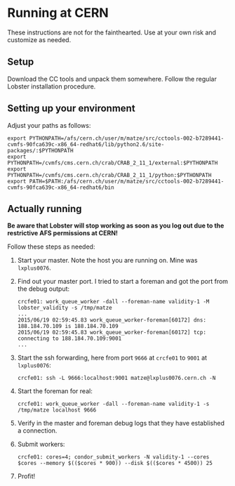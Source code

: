# Running at CERN

These instructions are not for the fainthearted.  Use at your own risk and
customize as needed.

## Setup

Download the CC tools and unpack them somewhere.  Follow the regular
Lobster installation procedure.

## Setting up your environment

Adjust your paths as follows:

    export PYTHONPATH=/afs/cern.ch/user/m/matze/src/cctools-002-b7289441-cvmfs-90fca639c-x86_64-redhat6/lib/python2.6/site-packages/:$PYTHONPATH
    export PYTHONPATH=/cvmfs/cms.cern.ch/crab/CRAB_2_11_1/external:$PYTHONPATH
    export PYTHONPATH=/cvmfs/cms.cern.ch/crab/CRAB_2_11_1/python:$PYTHONPATH
    export PATH=$PATH:/afs/cern.ch/user/m/matze/src/cctools-002-b7289441-cvmfs-90fca639c-x86_64-redhat6/bin

## Actually running

**Be aware that Lobster will stop working as soon as you log out due to the
restrictive AFS permissions at CERN!**

Follow these steps as needed:

1. Start your master.  Note the host you are running on.  Mine was `lxplus0076`.

2. Find out your master port.  I tried to start a foreman and got the port from the debug output:

       crcfe01: work_queue_worker -dall --foreman-name validity-1 -M lobster_validity -s /tmp/matze
       ...
       2015/06/19 02:59:45.83 work_queue_worker-foreman[60172] dns: 188.184.70.109 is 188.184.70.109
       2015/06/19 02:59:45.83 work_queue_worker-foreman[60172] tcp: connecting to 188.184.70.109:9001
       ...

3. Start the ssh forwarding, here from port `9666` at `crcfe01` to `9001` at `lxplus0076`:

       crcfe01: ssh -L 9666:localhost:9001 matze@lxplus0076.cern.ch -N

4. Start the foreman for real:

       crcfe01: work_queue_worker -dall --foreman-name validity-1 -s /tmp/matze localhost 9666

5. Verify in the master and foreman debug logs that they have established a connection.

6. Submit workers:

       crcfe01: cores=4; condor_submit_workers -N validity-1 --cores $cores --memory $(($cores * 900)) --disk $(($cores * 4500)) 25

7. Profit!
